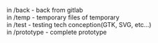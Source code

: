 in /back - back from gitlab<br>
in /temp - temporary files of temporary<br>
in /test - testing tech conception(GTK, SVG, etc...)<br>
in /prototype - complete prototype

